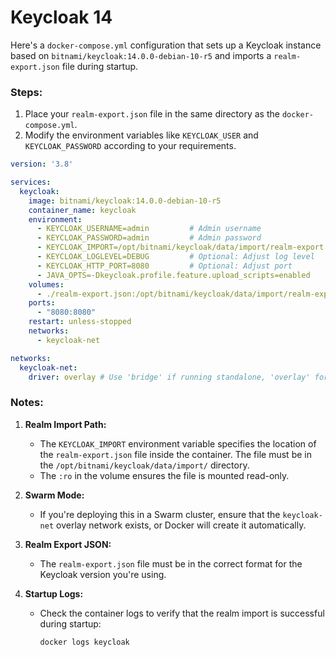 # Keycloak 14
Here's a `docker-compose.yml` configuration that sets up a Keycloak instance based on `bitnami/keycloak:14.0.0-debian-10-r5` and imports a `realm-export.json` file during startup. 

### Steps:

1. Place your `realm-export.json` file in the same directory as the `docker-compose.yml`.
2. Modify the environment variables like `KEYCLOAK_USER` and `KEYCLOAK_PASSWORD` according to your requirements.

```yaml
version: '3.8'

services:
  keycloak:
    image: bitnami/keycloak:14.0.0-debian-10-r5
    container_name: keycloak
    environment:
      - KEYCLOAK_USERNAME=admin         # Admin username
      - KEYCLOAK_PASSWORD=admin         # Admin password
      - KEYCLOAK_IMPORT=/opt/bitnami/keycloak/data/import/realm-export.json
      - KEYCLOAK_LOGLEVEL=DEBUG         # Optional: Adjust log level
      - KEYCLOAK_HTTP_PORT=8080         # Optional: Adjust port
      - JAVA_OPTS=-Dkeycloak.profile.feature.upload_scripts=enabled
    volumes:
      - ./realm-export.json:/opt/bitnami/keycloak/data/import/realm-export.json:ro
    ports:
      - "8080:8080"
    restart: unless-stopped
    networks:
      - keycloak-net

networks:
  keycloak-net:
    driver: overlay # Use 'bridge' if running standalone, 'overlay' for Swarm
```

### Notes:
1. **Realm Import Path:** 
   - The `KEYCLOAK_IMPORT` environment variable specifies the location of the `realm-export.json` file inside the container. The file must be in the `/opt/bitnami/keycloak/data/import/` directory.
   - The `:ro` in the volume ensures the file is mounted read-only.

2. **Swarm Mode:** 
   - If you're deploying this in a Swarm cluster, ensure that the `keycloak-net` overlay network exists, or Docker will create it automatically.

3. **Realm Export JSON:**
   - The `realm-export.json` file must be in the correct format for the Keycloak version you're using.

4. **Startup Logs:**
   - Check the container logs to verify that the realm import is successful during startup:
     ```bash
     docker logs keycloak
     ```
